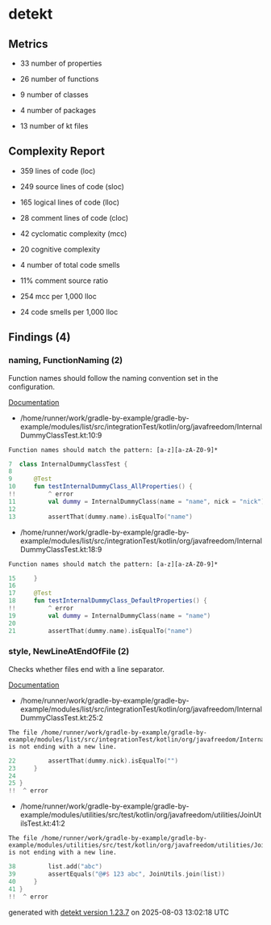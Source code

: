 # detekt

## Metrics

* 33 number of properties

* 26 number of functions

* 9 number of classes

* 4 number of packages

* 13 number of kt files

## Complexity Report

* 359 lines of code (loc)

* 249 source lines of code (sloc)

* 165 logical lines of code (lloc)

* 28 comment lines of code (cloc)

* 42 cyclomatic complexity (mcc)

* 20 cognitive complexity

* 4 number of total code smells

* 11% comment source ratio

* 254 mcc per 1,000 lloc

* 24 code smells per 1,000 lloc

## Findings (4)

### naming, FunctionNaming (2)

Function names should follow the naming convention set in the configuration.

[Documentation](https://detekt.dev/docs/rules/naming#functionnaming)

* /home/runner/work/gradle-by-example/gradle-by-example/modules/list/src/integrationTest/kotlin/org/javafreedom/InternalDummyClassTest.kt:10:9
```
Function names should match the pattern: [a-z][a-zA-Z0-9]*
```
```kotlin
7  class InternalDummyClassTest {
8  
9      @Test
10     fun testInternalDummyClass_AllProperties() {
!!         ^ error
11         val dummy = InternalDummyClass(name = "name", nick = "nick")
12 
13         assertThat(dummy.name).isEqualTo("name")

```

* /home/runner/work/gradle-by-example/gradle-by-example/modules/list/src/integrationTest/kotlin/org/javafreedom/InternalDummyClassTest.kt:18:9
```
Function names should match the pattern: [a-z][a-zA-Z0-9]*
```
```kotlin
15     }
16 
17     @Test
18     fun testInternalDummyClass_DefaultProperties() {
!!         ^ error
19         val dummy = InternalDummyClass(name = "name")
20 
21         assertThat(dummy.name).isEqualTo("name")

```

### style, NewLineAtEndOfFile (2)

Checks whether files end with a line separator.

[Documentation](https://detekt.dev/docs/rules/style#newlineatendoffile)

* /home/runner/work/gradle-by-example/gradle-by-example/modules/list/src/integrationTest/kotlin/org/javafreedom/InternalDummyClassTest.kt:25:2
```
The file /home/runner/work/gradle-by-example/gradle-by-example/modules/list/src/integrationTest/kotlin/org/javafreedom/InternalDummyClassTest.kt is not ending with a new line.
```
```kotlin
22         assertThat(dummy.nick).isEqualTo("")
23     }
24 
25 }
!!  ^ error

```

* /home/runner/work/gradle-by-example/gradle-by-example/modules/utilities/src/test/kotlin/org/javafreedom/utilities/JoinUtilsTest.kt:41:2
```
The file /home/runner/work/gradle-by-example/gradle-by-example/modules/utilities/src/test/kotlin/org/javafreedom/utilities/JoinUtilsTest.kt is not ending with a new line.
```
```kotlin
38         list.add("abc")
39         assertEquals("@#$ 123 abc", JoinUtils.join(list))
40     }
41 }
!!  ^ error

```

generated with [detekt version 1.23.7](https://detekt.dev/) on 2025-08-03 13:02:18 UTC
